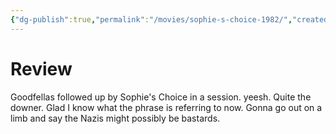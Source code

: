 ```yaml
---
{"dg-publish":true,"permalink":"/movies/sophie-s-choice-1982/","created":"2023-12-04","updated":"2024-06-17"}
---
```



# Review

Goodfellas followed up by Sophie's Choice in a session. yeesh. Quite the downer. Glad I know what the phrase is referring to now. Gonna go out on a limb and say the Nazis might possibly be bastards.
